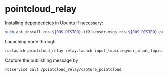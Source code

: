 # pointcloud_relay
Installing dependencies in Ubuntu if necessary:
```sh
sudo apt install ros-${ROS_DISTRO}-tf2-sensor-msgs ros-${ROS_DISTRO}-pcl-ros ros-${ROS_DISTRO}-pcl-conversions
```
Launching node through
```sh
roslaunch pointcloud_relay relay.launch input_topic:=<your_input_topic> output_topic:=<your_output_topic> input_frame:=<camera_frame> output_frame:=<world_frame>
```
Capture the publishing message by
```sh
rosservice call /pointcloud_relay/capture_pointcloud
```